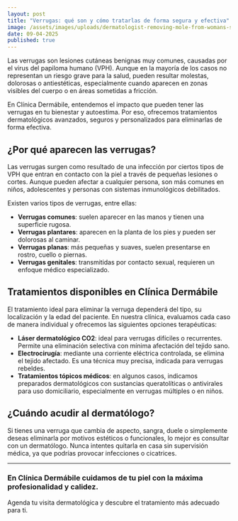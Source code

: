```yaml
---
layout: post
title: "Verrugas: qué son y cómo tratarlas de forma segura y efectiva"
image: /assets/images/uploads/dermatologist-removing-mole-from-womans-shoulder.jpg
date: 09-04-2025
published: true
---
```

Las verrugas son lesiones cutáneas benignas muy comunes, causadas por el virus del papiloma humano (VPH). Aunque en la mayoría de los casos no representan un riesgo grave para la salud, pueden resultar molestas, dolorosas o antiestéticas, especialmente cuando aparecen en zonas visibles del cuerpo o en áreas sometidas a fricción.

En Clínica Dermábile, entendemos el impacto que pueden tener las verrugas en tu bienestar y autoestima. Por eso, ofrecemos tratamientos dermatológicos avanzados, seguros y personalizados para eliminarlas de forma efectiva.

## ¿Por qué aparecen las verrugas?

Las verrugas surgen como resultado de una infección por ciertos tipos de VPH que entran en contacto con la piel a través de pequeñas lesiones o cortes. Aunque pueden afectar a cualquier persona, son más comunes en niños, adolescentes y personas con sistemas inmunológicos debilitados.

Existen varios tipos de verrugas, entre ellas:

* **Verrugas comunes**: suelen aparecer en las manos y tienen una superficie rugosa.
* **Verrugas plantares**: aparecen en la planta de los pies y pueden ser dolorosas al caminar.
* **Verrugas planas**: más pequeñas y suaves, suelen presentarse en rostro, cuello o piernas.
* **Verrugas genitales**: transmitidas por contacto sexual, requieren un enfoque médico especializado.

## Tratamientos disponibles en Clínica Dermábile

El tratamiento ideal para eliminar la verruga  dependerá del tipo, su localización y la edad del paciente. En nuestra clínica, evaluamos cada caso de manera individual y ofrecemos las siguientes opciones terapéuticas:

* **Láser dermatológico CO2**: ideal para verrugas difíciles o recurrentes. Permite una eliminación selectiva con mínima afectación del tejido sano.
* **Electrocirugía**: mediante una corriente eléctrica controlada, se elimina el tejido afectado. Es una técnica muy precisa, indicada para verrugas rebeldes.
* **Tratamientos tópicos médicos**: en algunos casos, indicamos preparados dermatológicos con sustancias queratolíticas o antivirales para uso domiciliario, especialmente en verrugas múltiples o en niños.

## ¿Cuándo acudir al dermatólogo?

Si tienes una verruga que cambia de aspecto, sangra, duele o simplemente deseas eliminarla por motivos estéticos o funcionales, lo mejor es consultar con un dermatólogo. Nunca intentes quitarla en casa sin supervisión médica, ya que podrías provocar infecciones o cicatrices.

- - -

### En Clínica Dermábile cuidamos de tu piel con la máxima profesionalidad y calidez.

Agenda tu visita dermatológica y descubre el tratamiento más adecuado para ti.
